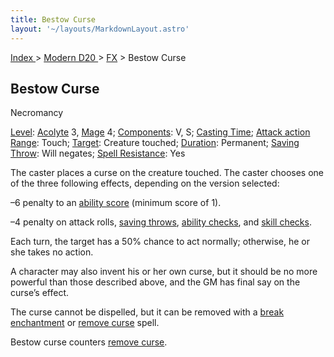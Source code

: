 ```yaml
---
title: Bestow Curse
layout: '~/layouts/MarkdownLayout.astro'
---
```


[ Index ](/) > [ Modern D20 ](/modern.d20.srd) > [FX](/modern.d20.srd/fx) > Bestow Curse

## Bestow Curse

Necromancy

[Level](/modern.d20.srd/fx/level):
[Acolyte](/modern.d20.srd/classes/advanced/acolyte) 3,
[Mage](/modern.d20.srd/classes/advanced/mage) 4;
[Components](/modern.d20.srd/fx/components): V, S; [Casting Time](/modern.d20.srd/fx/casting.time); [Attack action](/modern.d20.srd/combat/attack.actions)
[Range](/modern.d20.srd/fx/range): Touch; [Target](/modern.d20.srd/fx/target):
Creature touched; [Duration](/modern.d20.srd/fx/duration): Permanent; [Saving Throw](/modern.d20.srd/basics/saving.throws): Will negates; [Spell Resistance](/modern.d20.srd/special.abilities/spell.resistance): Yes

The caster places a curse on the creature touched. The caster chooses one of
the three following effects, depending on the version selected:

–6 penalty to an [ability score](/modern.d20.srd/basics/ability.scores)
(minimum score of 1).

–4 penalty on attack rolls, [saving throws](/modern.d20.srd/basics/saving.throws), [ability checks](/modern.d20.srd/skills/skill.basics), and [skill checks](/modern.d20.srd/skills/skill.basics.php#skill).

Each turn, the target has a 50% chance to act normally; otherwise, he or she
takes no action.

A character may also invent his or her own curse, but it should be no more
powerful than those described above, and the GM has final say on the curse’s
effect.

The curse cannot be dispelled, but it can be removed with a [break enchantment](/modern.d20.srd/fx/break.enchantment) or [remove curse](/modern.d20.srd/fx/remove.curse) spell.

Bestow curse counters [remove curse](/modern.d20.srd/fx/remove.curse).

